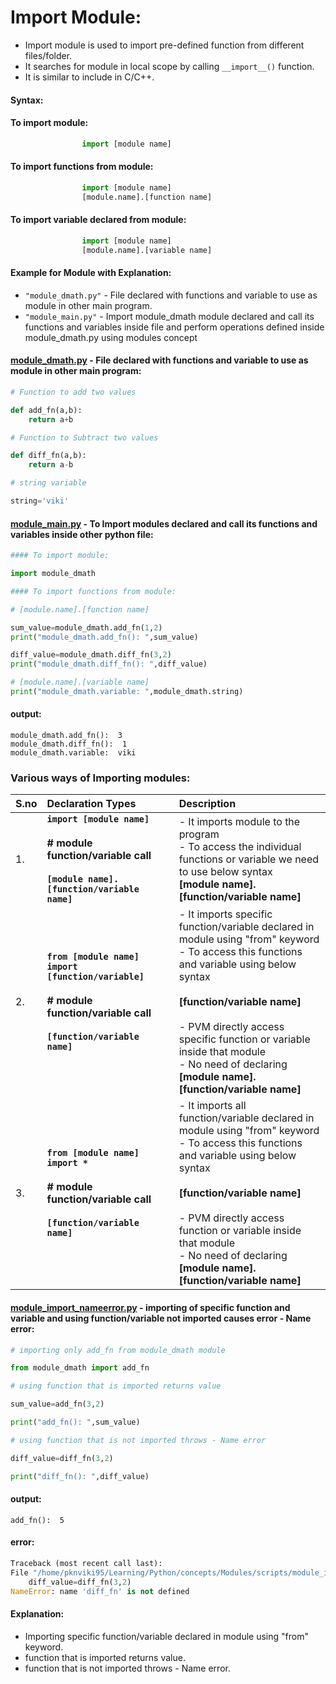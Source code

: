 # Import Module: 

- Import module is used to import pre-defined function from different files/folder. 
- It searches for module in local scope by calling ```__import__()``` function. 
- It is similar to include in C/C++. 

#### Syntax:

#### To import module:

```python
                import [module name]
```
#### To import functions from module:
```python
                import [module name]
                [module.name].[function name]
```
####  To import variable declared from module:       

```python
                import [module name]
                [module.name].[variable name]
```

#### Example for Module with Explanation:

- ```"module_dmath.py"``` - File declared with functions and variable to use as module in other main program.
- ```"module_main.py"``` - Import module_dmath module declared and call its functions and variables inside file and perform operations defined inside module_dmath.py using modules concept

#### [module_dmath.py](https://github.com/pknviki95/Python/tree/main/concepts/Modules/import/module_dmath.py) - File declared with functions and variable to use as module in other main program:

```python
# Function to add two values

def add_fn(a,b):
    return a+b

# Function to Subtract two values

def diff_fn(a,b):
    return a-b

# string variable

string='viki'
```

#### [module_main.py](https://github.com/pknviki95/Python/tree/main/concepts/Modules/import/module_main.py) - To Import modules declared and call its functions and variables inside other python file:

```python
#### To import module:

import module_dmath

#### To import functions from module:

# [module.name].[function name]

sum_value=module_dmath.add_fn(1,2)
print("module_dmath.add_fn(): ",sum_value)

diff_value=module_dmath.diff_fn(3,2)
print("module_dmath.diff_fn(): ",diff_value)

# [module.name].[variable name]
print("module_dmath.variable: ",module_dmath.string)
```

#### output:
```
module_dmath.add_fn():  3
module_dmath.diff_fn():  1
module_dmath.variable:  viki
```
### Various ways of Importing modules:

|S.no|Declaration Types| Description|
|:--|:--| :--|
|1.|**```import [module name]```<br><br># module function/variable call <br><br>```[module name].[function/variable name]```**|  - It imports module to the program <br> - To access the individual functions or variable we need to use below syntax <br> **[module name].[function/variable name]**|
|2.|**```from [module name] import [function/variable]```<br><br># module function/variable call <br><br>```[function/variable name]```** |- It imports specific function/variable declared in module using "from" keyword <br> - To access this functions and variable using below syntax <br><br> **[function/variable name]** <br><br> - PVM directly access specific function or variable inside that module <br> - No need of declaring <br> **[module name].[function/variable name]** |
|3.|**```from [module name] import *```<br><br># module function/variable call <br><br>```[function/variable name]```** |- It imports all function/variable declared in module using "from" keyword <br> - To access this functions and variable using below syntax <br><br> **[function/variable name]** <br><br> - PVM directly access function or variable inside that module <br> - No need of declaring <br> **[module name].[function/variable name]** |

#### [module_import_nameerror.py](https://github.com/pknviki95/Python/tree/main/concepts/Modules/import/module_import_nameerror.py) - importing of specific function and variable and using function/variable not imported causes error - Name error:

```python
# importing only add_fn from module_dmath module

from module_dmath import add_fn

# using function that is imported returns value

sum_value=add_fn(3,2)

print("add_fn(): ",sum_value)

# using function that is not imported throws - Name error

diff_value=diff_fn(3,2)

print("diff_fn(): ",diff_value)
```

#### output:
```
add_fn():  5         
```

#### error:

```python
Traceback (most recent call last):
File "/home/pknviki95/Learning/Python/concepts/Modules/scripts/module_import_nameerror.py", line 17, in <module>
    diff_value=diff_fn(3,2)
NameError: name 'diff_fn' is not defined
```
#### Explanation:

- Importing specific function/variable declared in module using "from" keyword.
- function that is imported returns value.
- function that is not imported throws - Name error.
